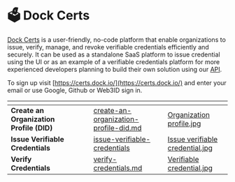 # 🗳️ Dock Certs

[Dock Certs](https://certs.dock.io/) is a user-friendly, no-code platform that enable organizations to issue, verify, manage, and revoke verifiable credentials efficiently and securely. It can be used as a standalone SaaS platform to issue credential using the UI or as an example of a verifiable credentials platform for more experienced developers planning to build their own solution using our [API](../developer-documentation/dock-api/).

To sign up visit [https://certs.dock.io/](https://certs.dock.io/) and enter your email or use Google, Github or Web3ID sign in.

<table data-view="cards"><thead><tr><th></th><th data-hidden></th><th data-hidden></th><th data-hidden data-card-target data-type="content-ref"></th><th data-hidden data-card-cover data-type="files"></th></tr></thead><tbody><tr><td><strong>Create an Organization Profile (DID)</strong></td><td></td><td></td><td><a href="create-an-organization-profile-did.md">create-an-organization-profile-did.md</a></td><td><a href="../.gitbook/assets/Organization profile.jpg">Organization profile.jpg</a></td></tr><tr><td><strong>Issue Verifiable Credentials</strong></td><td></td><td></td><td><a href="issue-verifiable-credentials/">issue-verifiable-credentials</a></td><td><a href="../.gitbook/assets/Issue verifiable credential.jpg">Issue verifiable credential.jpg</a></td></tr><tr><td><strong>Verify Credentials</strong></td><td></td><td></td><td><a href="verify-credentials.md">verify-credentials.md</a></td><td><a href="../.gitbook/assets/Verifiable credential.jpg">Verifiable credential.jpg</a></td></tr></tbody></table>
